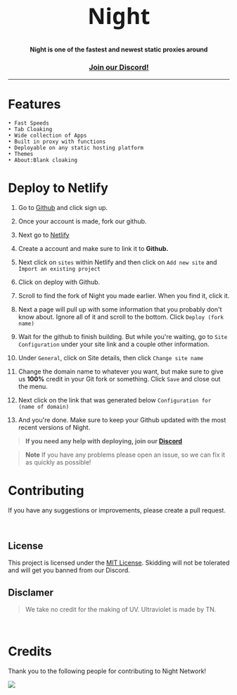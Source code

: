 <div align="center">
    <h1 style="font-size:50px; font-family: Noto Sans;">Night</h1>

#### Night is one of the fastest and newest static proxies around

### [Join our Discord!](https://discord.gg/JrmurfukMd)
</div>
<hr>

# Features
    • Fast Speeds
    • Tab Cloaking
    • Wide collection of Apps
    • Built in proxy with functions
    • Deployable on any static hosting platform
    • Themes
    • About:Blank cloaking 

# **Deploy to Netlify**

1. Go to [Github](https://github.com) and click sign up.

2. Once your account is made, fork our github.

3. Next go to [Netlify](https://app.netlify.com)

4. Create a account and make sure to link it to __Github.__
5. Next click on `sites` within Netlify and then click on `Add new site` and `Import an existing project`

6. Click on deploy with Github.

7. Scroll to find the fork of Night you made earlier. When you find it, click it. 

8. Next a page will pull up with some information that you probably don't know about. Ignore all of it and scroll to the bottom. Click `Deploy (fork name)`

9. Wait for the github to finish building. But while you're waiting, go to `Site Configuration` under your site link and a couple other information. 

10. Under `General`, click on Site details, then click `Change site name`

11. Change the domain name to whatever you want, but make sure to give us __100%__ credit in your Git fork or something. Click `Save` and close out the menu. 

12. Next click on the link that was generated below `Configuration for (name of domain)`

13. And you're done. Make sure to keep your Github updated with the most recent versions of Night. 

> **If you need any help with deploying, join our [Discord](https://discord.gg/JrmurfukMd)**

> **Note**
> If you have any problems please open an issue, so we can fix it as quickly as possible!

# **Contributing**
If you have any suggestions or improvements, please create a pull request.

<br />

## License

This project is licensed under the [MIT License](LICENSE). Skidding will not be tolerated and will get you banned from our Discord. 

## Disclamer

> We take no credit for the making of UV. Ultraviolet is made by TN.

<br />

# Credits

Thank you to the following people for contributing to Night Network!

<a href="https://github.com/nightproxy/night/graphs/contributors">
  <img src="https://contrib.rocks/image?repo=nightproxy/night" />
</a>
</div>
